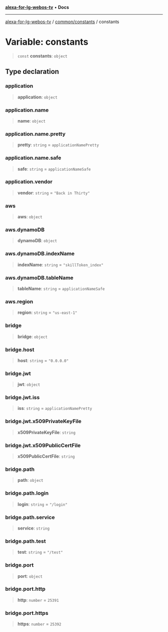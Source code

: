 [**alexa-for-lg-webos-tv**](../../../README.md) • **Docs**

***

[alexa-for-lg-webos-tv](../../../modules.md) / [common/constants](../README.md) / constants

# Variable: constants

> `const` **constants**: `object`

## Type declaration

### application

> **application**: `object`

### application.name

> **name**: `object`

### application.name.pretty

> **pretty**: `string` = `applicationNamePretty`

### application.name.safe

> **safe**: `string` = `applicationNameSafe`

### application.vendor

> **vendor**: `string` = `"Back in Thirty"`

### aws

> **aws**: `object`

### aws.dynamoDB

> **dynamoDB**: `object`

### aws.dynamoDB.indexName

> **indexName**: `string` = `"skillToken_index"`

### aws.dynamoDB.tableName

> **tableName**: `string` = `applicationNameSafe`

### aws.region

> **region**: `string` = `"us-east-1"`

### bridge

> **bridge**: `object`

### bridge.host

> **host**: `string` = `"0.0.0.0"`

### bridge.jwt

> **jwt**: `object`

### bridge.jwt.iss

> **iss**: `string` = `applicationNamePretty`

### bridge.jwt.x509PrivateKeyFile

> **x509PrivateKeyFile**: `string`

### bridge.jwt.x509PublicCertFile

> **x509PublicCertFile**: `string`

### bridge.path

> **path**: `object`

### bridge.path.login

> **login**: `string` = `"/login"`

### bridge.path.service

> **service**: `string`

### bridge.path.test

> **test**: `string` = `"/test"`

### bridge.port

> **port**: `object`

### bridge.port.http

> **http**: `number` = `25391`

### bridge.port.https

> **https**: `number` = `25392`
